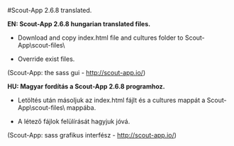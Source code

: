 #Scout-App 2.6.8 translated.

**EN: Scout-App 2.6.8 hungarian translated files.**

* Download and copy index.html file and cultures folder to Scout-App\scout-files\

* Override exist files.

(Scout-App: the sass gui - http://scout-app.io/)


**HU: Magyar fordítás a Scout-App 2.6.8 programhoz.**

* Letöltés után másoljuk az index.html fájlt és a cultures mappát a Scout-App\scout-files\ mappába.

* A létező fájlok felülírását hagyjuk jóvá.

(Scout-App: sass grafikus interfész - http://scout-app.io/)

